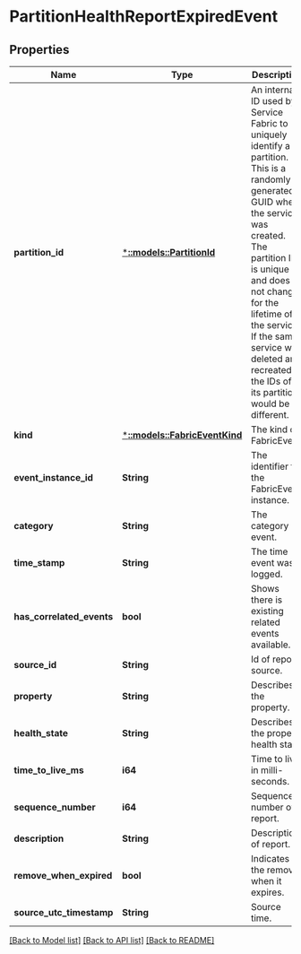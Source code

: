 # PartitionHealthReportExpiredEvent

## Properties
Name | Type | Description | Notes
------------ | ------------- | ------------- | -------------
**partition_id** | [***::models::PartitionId**](PartitionId.md) | An internal ID used by Service Fabric to uniquely identify a partition. This is a randomly generated GUID when the service was created. The partition ID is unique and does not change for the lifetime of the service. If the same service was deleted and recreated the IDs of its partitions would be different. | [optional] [default to null]
**kind** | [***::models::FabricEventKind**](FabricEventKind.md) | The kind of FabricEvent. | [default to null]
**event_instance_id** | **String** | The identifier for the FabricEvent instance. | [default to null]
**category** | **String** | The category of event. | [optional] [default to null]
**time_stamp** | **String** | The time event was logged. | [default to null]
**has_correlated_events** | **bool** | Shows there is existing related events available. | [optional] [default to null]
**source_id** | **String** | Id of report source. | [default to null]
**property** | **String** | Describes the property. | [default to null]
**health_state** | **String** | Describes the property health state. | [default to null]
**time_to_live_ms** | **i64** | Time to live in milli-seconds. | [default to null]
**sequence_number** | **i64** | Sequence number of report. | [default to null]
**description** | **String** | Description of report. | [default to null]
**remove_when_expired** | **bool** | Indicates the removal when it expires. | [default to null]
**source_utc_timestamp** | **String** | Source time. | [default to null]

[[Back to Model list]](../README.md#documentation-for-models) [[Back to API list]](../README.md#documentation-for-api-endpoints) [[Back to README]](../README.md)


